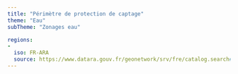 ```yaml
---
title: "Périmètre de protection de captage"
theme: "Eau"
subTheme: "Zonages eau"

regions:
-
  iso: FR-ARA
  source: https://www.datara.gouv.fr/geonetwork/srv/fre/catalog.search#/search?resultType=details&sortBy=relevance&from=1&to=20&fast=index&_content_type=json&any=P%C3%A9rim%C3%A8tre%20de%20protection%20de%20captage
---
```

